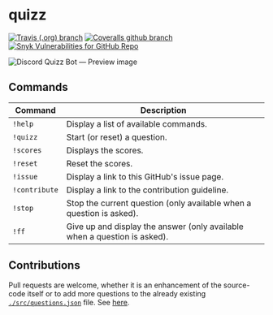 # quizz

[![Travis (.org) branch](https://img.shields.io/travis/aminnairi/discord-quizz-bot/latest)](https://travis-ci.org/aminnairi/discord-quizz-bot) [![Coveralls github branch](https://img.shields.io/coveralls/github/aminnairi/discord-quizz-bot/latest)](https://coveralls.io/github/aminnairi/discord-quizz-bot) [![Snyk Vulnerabilities for GitHub Repo](https://img.shields.io/snyk/vulnerabilities/github/aminnairi/discord-quizz-bot)](https://app.snyk.io/org/aminnairi/project/27ff3db6-8aa1-4662-b119-c53592e55619)

![Discord Quizz Bot — Preview image](https://i.ibb.co/Q6x1Cp5/dbq.png)

## Commands

Command | Description
---|---
`!help` | Display a list of available commands.
`!quizz` | Start (or reset) a question.
`!scores` | Displays the scores.
`!reset` | Reset the scores.
`!issue` | Display a link to this GitHub's issue page.
`!contribute` | Display a link to the contribution guideline.
`!stop` | Stop the current question (only available when a question is asked).
`!ff` | Give up and display the answer (only available when a question is asked).

## Contributions

Pull requests are welcome, whether it is an enhancement of the source-code itself or to add more questions to the already existing [`./src/questions.json`](./src/questions.json) file. See [here](./CONTRIBUTING.md).
